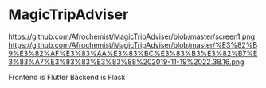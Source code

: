 # MagicTripAdviser
https://github.com/Afrochemist/MagicTripAdviser/blob/master/screen1.png
https://github.com/Afrochemist/MagicTripAdviser/blob/master/%E3%82%B9%E3%82%AF%E3%83%AA%E3%83%BC%E3%83%B3%E3%82%B7%E3%83%A7%E3%83%83%E3%83%88%202019-11-19%2022.38.16.png

Frontend is Flutter
Backend is Flask
